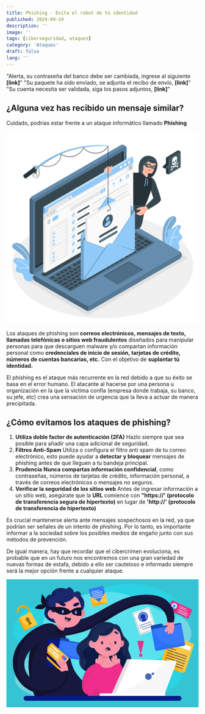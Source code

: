 ```yaml
---
title: Phishing - Evita el robot de tú identidad
published: 2024-09-19
description: ''
image: ''
tags: [ciberseguridad, ataques]
category: 'Ataques'
draft: false 
lang: ''
---
```


"Alerta, su contraseña del banco debe ser cambiada, ingrese al siguiente **[link]**"
"Su paquete ha sido enviado, se adjunta el recibo de envío, **[link]**"
"Su cuenta necesita ser validada, siga los pasos adjuntos, **[link]**"

## ¿Alguna vez has recibido un mensaje similar?

Cuidado, podrías estar frente a un ataque informático llamado **Phishing**

![ph1](img/Phishing%20account-amico.png)

Los ataques de phishing son **correos electrónicos, mensajes de texto, llamadas telefónicas o sitios web fraudulentos** diseñados para manipular personas para que descarguen malware y/o compartan información personal como **credenciales de inicio de sesión, tarjetas de crédito, números de cuentas bancarias, etc.** Con el objetivo de **suplantar tú identidad.**

El phishing es el ataque más recurrente en la red debido a que su éxito se basa en el error humano.
El atacante al hacerse por una persona u organización en la que la victima confía (empresa donde trabaja, su banco, su jefe, etc) crea una sensación de urgencia que la lleva a actuar de manera precipitada.

## ¿Cómo evitamos los ataques de phishing?

1. **Utiliza doble factor de autenticación (2FA)**
Hazlo siempre que sea posible para añadir una capa adicional de seguridad.
2. **Filtros Anti-Spam**
Utiliza o configura el filtro anti spam de tu correo electrónico, esto puede ayudar a **detectar y bloquear** mensajes de phishing antes de que lleguen a tu bandeja principal.
3. **Prudencia**
**Nunca compartas información confidencial**, como contraseñas, números de tarjetas de crédito, información personal, a través de correos electrónicos o mensajes no seguros.
4. **Verificar la seguridad de los sitios web**
Antes de ingresar información a un sitio web, asegúrate que la **URL** comience con **"https://' (protocolo de transferencia segura de hipertexto)** en lugar de **'http://' (protocolo de transferencia de hipertexto)**

Es crucial mantenerse alerta ante mensajes sospechosos en la red, ya que podrían ser señales de un intento de phishing. Por lo tanto, es importante informar a la sociedad sobre los posibles medios de engaño junto con sus métodos de prevención.

De igual manera, hay que recordar que el cibercrimen evoluciona, es probable que en un futuro nos encontremos con una gran variedad de nuevas formas de estafa, debido a ello ser cauteloso e informado siempre será la mejor opción frente a cualquier ataque.

![ph2](img/3844074.png)

